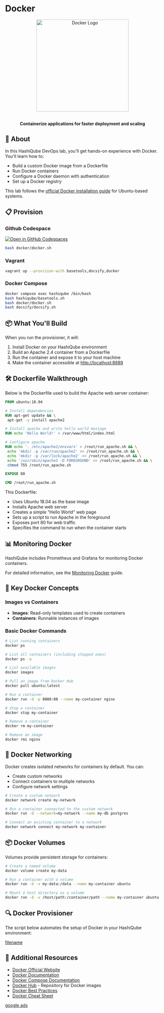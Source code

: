# Docker

<div align="center">
  <img src="images/docker-logo.png" alt="Docker Logo" width="300px">
  <br><br>
  <p><strong>Containerize applications for faster deployment and scaling</strong></p>
</div>

## 🚀 About

In this HashiQube DevOps lab, you'll get hands-on experience with Docker. You'll learn how to:

- Build a custom Docker image from a Dockerfile
- Run Docker containers
- Configure a Docker daemon with authentication
- Set up a Docker registry

This lab follows the [official Docker installation guide](https://docs.docker.com/install/linux/docker-ce/ubuntu/) for Ubuntu-based systems.

## 📋 Provision

<!-- tabs:start -->

### **Github Codespace**

[![Open in GitHub Codespaces](https://github.com/codespaces/badge.svg)](https://codespaces.new/star3am/hashiqube?quickstart=1)

```bash
bash docker/docker.sh
```

### **Vagrant**

```bash
vagrant up --provision-with basetools,docsify,docker
```

### **Docker Compose**

```bash
docker compose exec hashiqube /bin/bash
bash hashiqube/basetools.sh
bash docker/docker.sh
bash docsify/docsify.sh
```
<!-- tabs:end -->

## 📦 What You'll Build

When you run the provisioner, it will:

1. Install Docker on your HashiQube environment
2. Build an Apache 2.4 container from a Dockerfile
3. Run the container and expose it to your host machine
4. Make the container accessible at [http://localhost:8889](http://localhost:8889)

## 🛠️ Dockerfile Walkthrough

Below is the Dockerfile used to build the Apache web server container:

```dockerfile
FROM ubuntu:18.04

# Install dependencies
RUN apt-get update && \
 apt-get -y install apache2

# Install apache and write hello world message
RUN echo 'Hello World!' > /var/www/html/index.html

# Configure apache
RUN echo '. /etc/apache2/envvars' > /root/run_apache.sh && \
 echo 'mkdir -p /var/run/apache2' >> /root/run_apache.sh && \
 echo 'mkdir -p /var/lock/apache2' >> /root/run_apache.sh && \
 echo '/usr/sbin/apache2 -D FOREGROUND' >> /root/run_apache.sh && \
 chmod 755 /root/run_apache.sh

EXPOSE 80

CMD /root/run_apache.sh
```

This Dockerfile:

- Uses Ubuntu 18.04 as the base image
- Installs Apache web server
- Creates a simple "Hello World" web page
- Sets up a script to run Apache in the foreground
- Exposes port 80 for web traffic
- Specifies the command to run when the container starts

## 📊 Monitoring Docker

HashiQube includes Prometheus and Grafana for monitoring Docker containers.

For detailed information, see the [Monitoring Docker](prometheus-grafana/README?id=monitoring-docker) guide.

## 🧩 Key Docker Concepts

### Images vs Containers

- **Images**: Read-only templates used to create containers
- **Containers**: Runnable instances of images

### Basic Docker Commands

```bash
# List running containers
docker ps

# List all containers (including stopped ones)
docker ps -a

# List available images
docker images

# Pull an image from Docker Hub
docker pull ubuntu:latest

# Run a container
docker run -d -p 8080:80 --name my-container nginx

# Stop a container
docker stop my-container

# Remove a container
docker rm my-container

# Remove an image
docker rmi nginx
```

## 🔌 Docker Networking

Docker creates isolated networks for containers by default. You can:

- Create custom networks
- Connect containers to multiple networks
- Configure network settings

```bash
# Create a custom network
docker network create my-network

# Run a container connected to the custom network
docker run -d --network=my-network --name my-db postgres

# Connect an existing container to a network
docker network connect my-network my-container
```

## 📦 Docker Volumes

Volumes provide persistent storage for containers:

```bash
# Create a named volume
docker volume create my-data

# Run a container with a volume
docker run -d -v my-data:/data --name my-container ubuntu

# Mount a host directory as a volume
docker run -d -v /host/path:/container/path --name my-container ubuntu
```

## 🔍 Docker Provisioner

The script below automates the setup of Docker in your HashiQube environment:

[filename](docker.sh ':include :type=code')

## 🔗 Additional Resources

- [Docker Official Website](https://www.docker.com/)
- [Docker Documentation](https://docs.docker.com/)
- [Docker Compose Documentation](https://docs.docker.com/compose/)
- [Docker Hub](https://hub.docker.com/) - Repository for Docker images
- [Docker Best Practices](https://docs.docker.com/develop/develop-images/dockerfile_best-practices/)
- [Docker Cheat Sheet](https://www.docker.com/sites/default/files/d8/2019-09/docker-cheat-sheet.pdf)

[google ads](../googleads.html ':include :type=iframe width=100% height=300px')